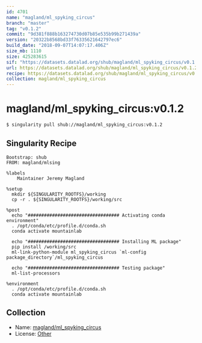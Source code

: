 ```yaml
---
id: 4701
name: "magland/ml_spyking_circus"
branch: "master"
tag: "v0.1.2"
commit: "9d381f888b163274730d07b85e535b99b271439a"
version: "20322b8568bd33f76335621642797ec6"
build_date: "2018-09-07T14:07:17.406Z"
size_mb: 1110
size: 425283615
sif: "https://datasets.datalad.org/shub/magland/ml_spyking_circus/v0.1.2/2018-09-07-9d381f88-20322b85/20322b8568bd33f76335621642797ec6.simg"
url: https://datasets.datalad.org/shub/magland/ml_spyking_circus/v0.1.2/2018-09-07-9d381f88-20322b85/
recipe: https://datasets.datalad.org/shub/magland/ml_spyking_circus/v0.1.2/2018-09-07-9d381f88-20322b85/Singularity
collection: magland/ml_spyking_circus
---
```


# magland/ml_spyking_circus:v0.1.2

```bash
$ singularity pull shub://magland/ml_spyking_circus:v0.1.2
```

## Singularity Recipe

```singularity
Bootstrap: shub
FROM: magland/mlsing

%labels
    Maintainer Jeremy Magland

%setup
  mkdir ${SINGULARITY_ROOTFS}/working
  cp -r . ${SINGULARITY_ROOTFS}/working/src

%post
  echo "################################## Activating conda environment"
  . /opt/conda/etc/profile.d/conda.sh
  conda activate mountainlab

  echo "################################## Installing ML package"
  pip install /working/src
  ml-link-python-module ml_spyking_circus `ml-config package_directory`/ml_spyking_circus

  echo "################################## Testing package"
  ml-list-processors

%environment
  . /opt/conda/etc/profile.d/conda.sh
  conda activate mountainlab
```

## Collection

 - Name: [magland/ml_spyking_circus](https://github.com/magland/ml_spyking_circus)
 - License: [Other](None)

